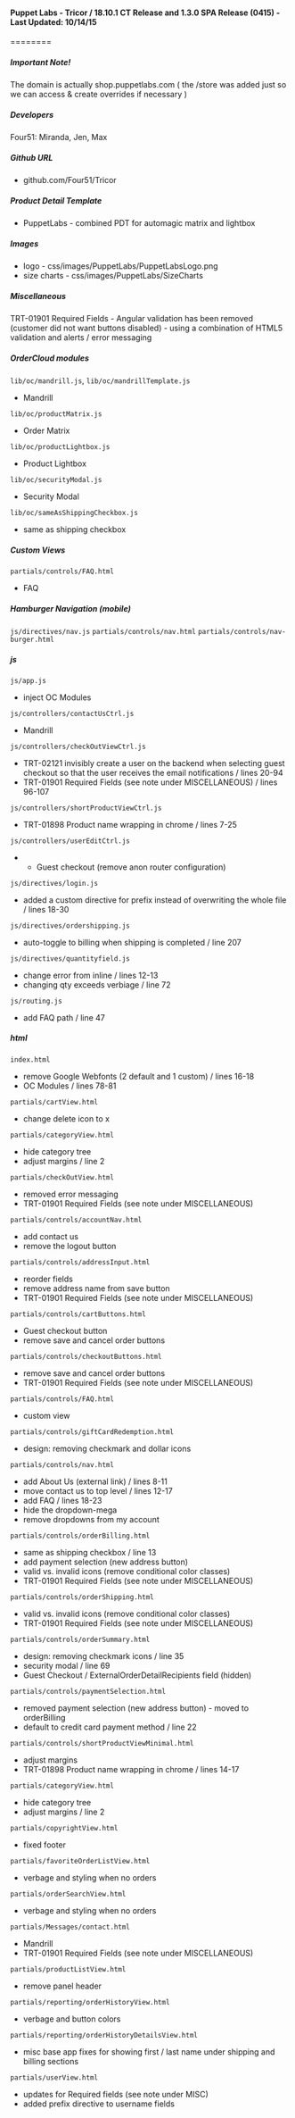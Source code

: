 #### Puppet Labs - Tricor  / 18.10.1 CT Release and 1.3.0 SPA Release  (0415) - Last Updated: 10/14/15
========

##### Important Note! 
The domain is actually shop.puppetlabs.com ( the /store was added just so we can access & create overrides if necessary )

##### Developers
Four51: Miranda, Jen, Max

##### Github URL
* github.com/Four51/Tricor

##### Product Detail Template 
* PuppetLabs - combined PDT for automagic matrix and lightbox 

##### Images
* logo - css/images/PuppetLabs/PuppetLabsLogo.png
* size charts - css/images/PuppetLabs/SizeCharts

##### Miscellaneous
TRT-01901 Required Fields - Angular validation has been removed (customer did not want buttons disabled) - using a combination of HTML5 validation and alerts / error messaging

##### OrderCloud modules
`lib/oc/mandrill.js`, `lib/oc/mandrillTemplate.js`
- Mandrill

`lib/oc/productMatrix.js`
- Order Matrix

`lib/oc/productLightbox.js`
- Product Lightbox

`lib/oc/securityModal.js`
- Security Modal

`lib/oc/sameAsShippingCheckbox.js`
- same as shipping checkbox

##### Custom Views
`partials/controls/FAQ.html`
- FAQ

##### Hamburger Navigation (mobile)
`js/directives/nav.js`
`partials/controls/nav.html`
`partials/controls/nav-burger.html`

##### js
`js/app.js` 
* inject OC Modules

`js/controllers/contactUsCtrl.js` 
* Mandrill 

`js/controllers/checkOutViewCtrl.js` 
* TRT-02121 invisibly create a user on the backend when selecting guest checkout so that the user receives the email notifications / lines 20-94
* TRT-01901 Required Fields (see note under MISCELLANEOUS) / lines 96-107

`js/controllers/shortProductViewCtrl.js` 
* TRT-01898 Product name wrapping in chrome / lines 7-25

`js/controllers/userEditCtrl.js` 
* * Guest checkout (remove anon router configuration)

`js/directives/login.js` 
* added a custom directive for prefix instead of overwriting the whole file / lines 18-30

`js/directives/ordershipping.js` 
* auto-toggle to billing when shipping is completed / line 207

`js/directives/quantityfield.js` 
* change error from inline  / lines 12-13
* changing qty exceeds verbiage / line 72

`js/routing.js` 
* add FAQ path / line 47

##### html
`index.html`
* remove Google Webfonts (2 default and 1 custom) / lines 16-18
* OC Modules / lines 78-81

`partials/cartView.html`
* change delete icon to x

`partials/categoryView.html`
* hide category tree
* adjust margins / line 2 

`partials/checkOutView.html`
* removed error messaging
* TRT-01901 Required Fields (see note under MISCELLANEOUS)

`partials/controls/accountNav.html`
* add contact us
* remove the logout button

`partials/controls/addressInput.html`
* reorder fields 
* remove address name from save button
* TRT-01901 Required Fields (see note under MISCELLANEOUS)

`partials/controls/cartButtons.html`  
* Guest checkout button
* remove save and cancel order buttons

`partials/controls/checkoutButtons.html`  
* remove save and cancel order buttons
* TRT-01901 Required Fields (see note under MISCELLANEOUS)

`partials/controls/FAQ.html`   
* custom view

`partials/controls/giftCardRedemption.html`   
* design: removing checkmark and dollar icons

`partials/controls/nav.html`  
* add About Us (external link) / lines 8-11
* move contact us to top level / lines 12-17
* add FAQ / lines 18-23
* hide the dropdown-mega
* remove dropdowns from my account

`partials/controls/orderBilling.html`  
* same as shipping checkbox / line 13
* add payment selection (new address button) 
* valid vs. invalid icons (remove conditional color classes)
* TRT-01901 Required Fields (see note under MISCELLANEOUS)

`partials/controls/orderShipping.html`  
* valid vs. invalid icons (remove conditional color classes)
* TRT-01901 Required Fields (see note under MISCELLANEOUS)

`partials/controls/orderSummary.html`  
* design: removing checkmark icons / line 35
* security modal / line 69
* Guest Checkout / ExternalOrderDetailRecipients field (hidden)

`partials/controls/paymentSelection.html`  
* removed payment selection (new address button) - moved to orderBilling
* default to credit card payment method / line 22 

`partials/controls/shortProductViewMinimal.html`
* adjust margins 
* TRT-01898 Product name wrapping in chrome / lines 14-17

`partials/categoryView.html`
* hide category tree
* adjust margins / line 2 

`partials/copyrightView.html`
* fixed footer 

`partials/favoriteOrderListView.html`
* verbage and styling when no orders

`partials/orderSearchView.html`
* verbage and styling when no orders

`partials/Messages/contact.html`   
* Mandrill
* TRT-01901 Required Fields (see note under MISCELLANEOUS)

`partials/productListView.html`
* remove panel header 

`partials/reporting/orderHistoryView.html`
* verbage and button colors

`partials/reporting/orderHistoryDetailsView.html`
* misc base app fixes for showing first / last name under shipping and billing sections

`partials/userView.html`
* updates for Required fields (see note under MISC) 
* added prefix directive to username fields
